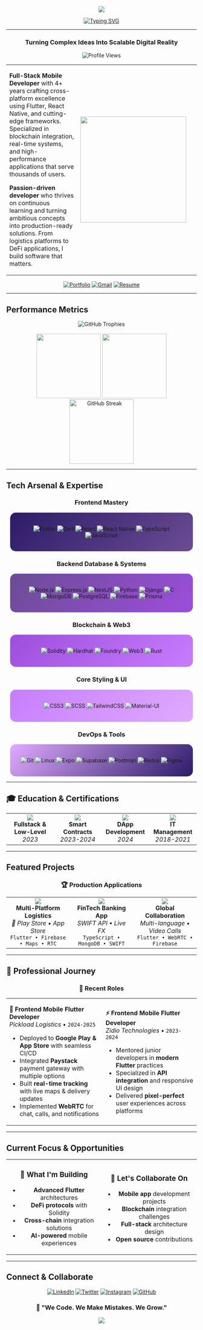 <div align="center">
  <img src="https://capsule-render.vercel.app/api?type=waving&color=gradient&customColorList=12,20,24,25,27&height=280&section=header&text=Justice%20Andrew%20Chukwuweike&fontSize=45&fontColor=fff&animation=fadeIn&fontAlignY=38&desc=Fullstack%20Mobile%20Web%20%7C%20Blockchain%20SmartContracts%20%7C%20DeFi%20and%20DApps&descAlignY=51&descAlign=62"/>
</div>

<div align="center">
  
  [![Typing SVG](https://readme-typing-svg.herokuapp.com?font=Orbitron&size=24&duration=3000&pause=1000&color=9D4EDD&center=true&vCenter=true&width=600&lines=4%2B+Years+Mobile+Development;Smart+Contract+Integration+Expert;Cross-Platform+App+Architect;Blockchain+%26+Web3+Enthusiast;Always+Pushing+Tech+Boundaries)](https://git.io/typing-svg)
  
</div>

---

<div align="center">

### **Turning Complex Ideas Into Scalable Digital Reality**

<img src="https://komarev.com/ghpvc/?username=unawarexi&label=Profile%20Views&color=9D4EDD&style=for-the-badge" alt="Profile Views" />
<table>
<tr>
<td>

**Full-Stack Mobile Developer** with 4+ years crafting cross-platform excellence using Flutter, React Native, and cutting-edge frameworks. Specialized in blockchain integration, real-time systems, and high-performance applications that serve thousands of users.

**Passion-driven developer** who thrives on continuous learning and turning ambitious concepts into production-ready solutions. From logistics platforms to DeFi applications, I build software that matters.

</td>
<td width="300">
<img src="https://user-images.githubusercontent.com/74038190/229223263-cf2e4b07-2615-4f87-9c38-e37600f8381a.gif" width="280"/>
</td>
</tr>
</table>

[![Portfolio](https://img.shields.io/badge/🌐_Portfolio-6A0DAD?style=for-the-badge&logoColor=white)](https://dev-andrewcorp.onrender.com/)
[![Gmail](https://img.shields.io/badge/📧_Email-9D4EDD?style=for-the-badge&logoColor=white)](mailto:chukwuweike.work@gmail.com)
[![Resume](https://img.shields.io/badge/📄_Resume-8B5A8C?style=for-the-badge&logoColor=white)](https://drive.google.com/file/d/1jb4Zm_mv-Shcp5VYv-rfJ2qWipObS5p6/view?usp=drive_link)

</div>

---

## **Performance Metrics**

<div align="center">
  <img src="https://github-profile-trophy.vercel.app/?username=unawarexi&theme=discord&row=1&column=7&margin-w=10&margin-h=10&no-bg=true" alt="GitHub Trophies"/>
</div>

<br/>

<div align="center">
  <img height="170em" src="https://github-readme-stats.vercel.app/api?username=unawarexi&show_icons=true&theme=midnight-purple&include_all_commits=true&count_private=true&border_radius=15&bg_color=0D1117&title_color=9D4EDD&icon_color=C77DFF&text_color=E0E6ED&border_color=6A4C93"/>
  <img height="170em" src="https://github-readme-stats.vercel.app/api/top-langs/?username=unawarexi&layout=compact&langs_count=10&theme=midnight-purple&border_radius=15&bg_color=0D1117&title_color=9D4EDD&text_color=E0E6ED&border_color=6A4C93"/>
  <img height="170em" src="https://github-readme-streak-stats.herokuapp.com/?user=unawarexi&theme=midnight-purple&background=0D1117&ring=9D4EDD&fire=C77DFF&currStreakLabel=E0E6ED&border_radius=15" alt="GitHub Streak"/>
</div>

---


## **Tech Arsenal & Expertise**

<div align="center">

### **Frontend Mastery**
<div style="background: linear-gradient(135deg, #2D1B69 0%, #6A4C93 100%); border-radius: 15px; padding: 20px; margin: 10px;">

![Flutter](https://img.shields.io/badge/Flutter-02569B?style=for-the-badge&logo=flutter&logoColor=white&labelColor=2D1B69)
![Dart](https://img.shields.io/badge/Dart-0175C2?style=for-the-badge&logo=dart&logoColor=white&labelColor=2D1B69)
![React](https://img.shields.io/badge/React-20232A?style=for-the-badge&logo=react&logoColor=61DAFB&labelColor=2D1B69)
![React Native](https://img.shields.io/badge/React_Native-20232A?style=for-the-badge&logo=react&logoColor=61DAFB&labelColor=2D1B69)
![TypeScript](https://img.shields.io/badge/TypeScript-007ACC?style=for-the-badge&logo=typescript&logoColor=white&labelColor=2D1B69)
![JavaScript](https://img.shields.io/badge/JavaScript-F7DF1E?style=for-the-badge&logo=javascript&logoColor=black&labelColor=2D1B69)

</div>

### **Backend Database & Systems**
<div style="background: linear-gradient(135deg, #6A4C93 0%, #9D4EDD 100%); border-radius: 15px; padding: 20px; margin: 10px;">

![Node.js](https://img.shields.io/badge/Node.js-43853D?style=for-the-badge&logo=node.js&logoColor=white&labelColor=6A4C93)
![Express.js](https://img.shields.io/badge/Express.js-404D59?style=for-the-badge&logo=express&logoColor=white&labelColor=6A4C93)
![NestJS](https://img.shields.io/badge/NestJS-E0234E?style=for-the-badge&logo=nestjs&logoColor=white&labelColor=6A4C93)
![Python](https://img.shields.io/badge/Python-3776AB?style=for-the-badge&logo=python&logoColor=white)
![Django](https://img.shields.io/badge/Django-092E20?style=for-the-badge&logo=django&logoColor=white)
![C](https://img.shields.io/badge/C-00599C?style=for-the-badge&logo=c&logoColor=white&labelColor=C77DFF)
![MongoDB](https://img.shields.io/badge/MongoDB-4EA94B?style=for-the-badge&logo=mongodb&logoColor=white&labelColor=6A4C93)
![PostgreSQL](https://img.shields.io/badge/PostgreSQL-316192?style=for-the-badge&logo=postgresql&logoColor=white&labelColor=6A4C93)
![Firebase](https://img.shields.io/badge/Firebase-039BE5?style=for-the-badge&logo=Firebase&logoColor=white&labelColor=6A4C93)
![Prisma](https://img.shields.io/badge/Prisma-2D3748?style=for-the-badge&logo=prisma&logoColor=white)


</div>

### **Blockchain & Web3**
<div style="background: linear-gradient(135deg, #9D4EDD 0%, #C77DFF 100%); border-radius: 15px; padding: 20px; margin: 10px;">

![Solidity](https://img.shields.io/badge/Solidity-363636?style=for-the-badge&logo=solidity&logoColor=white&labelColor=9D4EDD)
![Hardhat](https://img.shields.io/badge/Hardhat-FFF100?style=for-the-badge&logo=hardhat&logoColor=black&labelColor=9D4EDD)
![Foundry](https://img.shields.io/badge/Foundry-1E1E1E?style=for-the-badge&logoColor=white&labelColor=9D4EDD)
![Web3](https://img.shields.io/badge/Web3-F16822?style=for-the-badge&logo=web3.js&logoColor=white&labelColor=9D4EDD)
![Rust](https://img.shields.io/badge/Rust-000000?style=for-the-badge&logo=rust&logoColor=white&labelColor=C77DFF)

</div>

### **Core Styling & UI**
<div style="background: linear-gradient(135deg, #C77DFF 0%, #E0AAFF 100%); border-radius: 15px; padding: 20px; margin: 10px;">

![CSS3](https://img.shields.io/badge/CSS3-1572B6?style=for-the-badge&logo=css3&logoColor=white&labelColor=C77DFF)
![SCSS](https://img.shields.io/badge/SCSS-CC6699?style=for-the-badge&logo=sass&logoColor=white&labelColor=C77DFF)
![TailwindCSS](https://img.shields.io/badge/Tailwind_CSS-38B2AC?style=for-the-badge&logo=tailwind-css&logoColor=white&labelColor=C77DFF)
![Material-UI](https://img.shields.io/badge/MUI-0081CB?style=for-the-badge&logo=material-ui&logoColor=white&labelColor=C77DFF)

</div>

### **DevOps & Tools**
<div style="background: linear-gradient(135deg, #E0AAFF 0%, #2D1B69 100%); border-radius: 15px; padding: 20px; margin: 10px;">

![Git](https://img.shields.io/badge/Git-F05032?style=for-the-badge&logo=git&logoColor=white&labelColor=E0AAFF)
![Linux](https://img.shields.io/badge/Linux-FCC624?style=for-the-badge&logo=linux&logoColor=black&labelColor=E0AAFF)
![Expo](https://img.shields.io/badge/Expo-000020?style=for-the-badge&logo=expo&logoColor=white&labelColor=E0AAFF)
![Supabase](https://img.shields.io/badge/Supabase-3ECF8E?style=for-the-badge&logo=supabase&logoColor=white&labelColor=E0AAFF)
![Postman](https://img.shields.io/badge/Postman-FF6C37?style=for-the-badge&logo=postman&logoColor=white)
![Redux](https://img.shields.io/badge/Redux-593D88?style=for-the-badge&logo=redux&logoColor=white&labelColor=E0AAFF)
![Figma](https://img.shields.io/badge/Figma-F24E1E?style=for-the-badge&logo=figma&logoColor=white)

</div>

</div>

---

## 🎓 **Education & Certifications**

<table width="100%">
<tr>
<td width="25%" align="center">
<img src="https://img.shields.io/badge/ALX_Africa-Software_Engineering-FF6B35?style=for-the-badge&logoColor=white" />
<br><strong>Fullstack & Low-Level</strong>
<br><em>2023</em>
</td>
<td width="25%" align="center">
<img src="https://img.shields.io/badge/Cyfrin_Updraft-Web3_Blockchain-6366F1?style=for-the-badge&logoColor=white" />
<br><strong>Smart Contracts</strong>
<br><em>2023-2024</em>
</td>
<td width="25%" align="center">
<img src="https://img.shields.io/badge/Alchemy-Ethereum_Development-4F46E5?style=for-the-badge&logoColor=white" />
<br><strong>DApp Development</strong>
<br><em>2024</em>
</td>
<td width="25%" align="center">
<img src="https://img.shields.io/badge/UNIDEL-Network_Administration-059669?style=for-the-badge&logoColor=white" />
<br><strong>IT Management</strong>
<br><em>2018-2021</em>
</td>
</tr>
</table>

---

## **Featured Projects**

<div align="center">

### 🏆 **Production Applications**

<table>
<tr>
<td width="33%" align="center">
<img src="https://img.shields.io/badge/Flutter-Pickload_Logistics-02569B?style=for-the-badge&logo=flutter&logoColor=white"/>
<br>
<strong>Multi-Platform Logistics</strong>
<br>
<em>📱 Play Store • App Store</em>
<br>
<code>Flutter • Firebase • Maps • RTC</code>
</td>
<td width="33%" align="center">
<img src="https://img.shields.io/badge/React_Native-Access_Banking-20232A?style=for-the-badge&logo=react&logoColor=61DAFB"/>
<br>
<strong>FinTech Banking App</strong>
<br>
<em>SWIFT API • Live FX</em>
<br>
<code>TypeScript • MongoDB • SWIFT</code>
</td>
<td width="33%" align="center">
<img src="https://img.shields.io/badge/Flutter-Team_Workspace-02569B?style=for-the-badge&logo=flutter&logoColor=white"/>
<br>
<strong>Global Collaboration</strong>
<br>
<em>Multi-language • Video Calls</em>
<br>
<code>Flutter • WebRTC • Firebase</code>
</td>
</tr>
</table>

</div>

---

## 💼 **Professional Journey**

<div align="center">

### 🌟 **Recent Roles**

<table width="100%">
<tr>
<td>

**🚀 Frontend Mobile Flutter Developer**  
*Pickload Logistics* • `2024-2025`
- Deployed to **Google Play & App Store** with seamless CI/CD
- Integrated **Paystack** payment gateway with multiple options
- Built **real-time tracking** with live maps & delivery updates
- Implemented **WebRTC** for chat, calls, and notifications

</td>
<td>

**⚡ Frontend Mobile Flutter Developer**  
*Zidio Technologies* • `2023-2024`
- Mentored junior developers in **modern Flutter** practices
- Specialized in **API integration** and responsive UI design
- Delivered **pixel-perfect** user experiences across platforms

</td>
</tr>
</table>

</div>

---

## **Current Focus & Opportunities**

<div align="center">

<table>
<tr>
<td width="50%" align="center">

### 🌱 **What I'm Building**
- **Advanced Flutter** architectures
- **DeFi protocols** with Solidity
- **Cross-chain** integration solutions
- **AI-powered** mobile experiences

</td>
<td width="50%" align="center">

### 🤝 **Let's Collaborate On**
- **Mobile app** development projects
- **Blockchain** integration challenges  
- **Full-stack** architecture design
- **Open source** contributions

</td>
</tr>
</table>

</div>

---

## **Connect & Collaborate**

<div align="center">
  
[![LinkedIn](https://img.shields.io/badge/LinkedIn-0077B5?style=for-the-badge&logo=linkedin&logoColor=white&labelColor=2D1B69)](https://linkedin.com/in/andrew-j-chukwuweike-se)
[![Twitter](https://img.shields.io/badge/Twitter-1DA1F2?style=for-the-badge&logo=twitter&logoColor=white&labelColor=6A4C93)](https://twitter.com/d_unaware)
[![Instagram](https://img.shields.io/badge/Instagram-E4405F?style=for-the-badge&logo=instagram&logoColor=white&labelColor=9D4EDD)](https://instagram.com/the_andrewscorp)
[![GitHub](https://img.shields.io/badge/GitHub-100000?style=for-the-badge&logo=github&logoColor=white&labelColor=C77DFF)](https://github.com/unawarexi)

</div>


<div align="center">
  
### 💜 **"We Code. We Make Mistakes. We Grow."**


 <img src="https://capsule-render.vercel.app/api?type=waving&color=gradient&customColorList=12,20,24,25,27&height=100&section=footer&text=✨%20Building%20the%20future,%20one%20commit%20at%20a%20time%20✨&fontColor=fff&fontSize=16"/>

</div>
